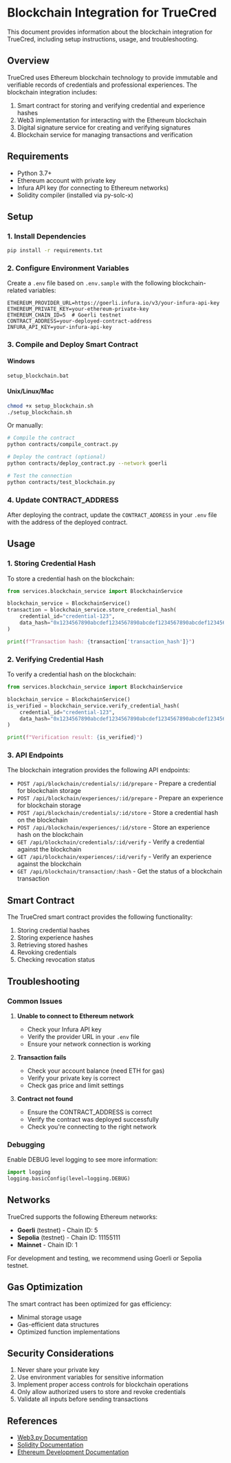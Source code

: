 # Blockchain Integration for TrueCred

This document provides information about the blockchain integration for TrueCred, including setup instructions, usage, and troubleshooting.

## Overview

TrueCred uses Ethereum blockchain technology to provide immutable and verifiable records of credentials and professional experiences. The blockchain integration includes:

1. Smart contract for storing and verifying credential and experience hashes
2. Web3 implementation for interacting with the Ethereum blockchain
3. Digital signature service for creating and verifying signatures
4. Blockchain service for managing transactions and verification

## Requirements

- Python 3.7+
- Ethereum account with private key
- Infura API key (for connecting to Ethereum networks)
- Solidity compiler (installed via py-solc-x)

## Setup

### 1. Install Dependencies

```bash
pip install -r requirements.txt
```

### 2. Configure Environment Variables

Create a `.env` file based on `.env.sample` with the following blockchain-related variables:

```
ETHEREUM_PROVIDER_URL=https://goerli.infura.io/v3/your-infura-api-key
ETHEREUM_PRIVATE_KEY=your-ethereum-private-key
ETHEREUM_CHAIN_ID=5  # Goerli testnet
CONTRACT_ADDRESS=your-deployed-contract-address
INFURA_API_KEY=your-infura-api-key
```

### 3. Compile and Deploy Smart Contract

#### Windows

```bash
setup_blockchain.bat
```

#### Unix/Linux/Mac

```bash
chmod +x setup_blockchain.sh
./setup_blockchain.sh
```

Or manually:

```bash
# Compile the contract
python contracts/compile_contract.py

# Deploy the contract (optional)
python contracts/deploy_contract.py --network goerli

# Test the connection
python contracts/test_blockchain.py
```

### 4. Update CONTRACT_ADDRESS

After deploying the contract, update the `CONTRACT_ADDRESS` in your `.env` file with the address of the deployed contract.

## Usage

### 1. Storing Credential Hash

To store a credential hash on the blockchain:

```python
from services.blockchain_service import BlockchainService

blockchain_service = BlockchainService()
transaction = blockchain_service.store_credential_hash(
    credential_id="credential-123",
    data_hash="0x1234567890abcdef1234567890abcdef1234567890abcdef1234567890abcdef"
)

print(f"Transaction hash: {transaction['transaction_hash']}")
```

### 2. Verifying Credential Hash

To verify a credential hash on the blockchain:

```python
from services.blockchain_service import BlockchainService

blockchain_service = BlockchainService()
is_verified = blockchain_service.verify_credential_hash(
    credential_id="credential-123",
    data_hash="0x1234567890abcdef1234567890abcdef1234567890abcdef1234567890abcdef"
)

print(f"Verification result: {is_verified}")
```

### 3. API Endpoints

The blockchain integration provides the following API endpoints:

- `POST /api/blockchain/credentials/:id/prepare` - Prepare a credential for blockchain storage
- `POST /api/blockchain/experiences/:id/prepare` - Prepare an experience for blockchain storage
- `POST /api/blockchain/credentials/:id/store` - Store a credential hash on the blockchain
- `POST /api/blockchain/experiences/:id/store` - Store an experience hash on the blockchain
- `GET /api/blockchain/credentials/:id/verify` - Verify a credential against the blockchain
- `GET /api/blockchain/experiences/:id/verify` - Verify an experience against the blockchain
- `GET /api/blockchain/transaction/:hash` - Get the status of a blockchain transaction

## Smart Contract

The TrueCred smart contract provides the following functionality:

1. Storing credential hashes
2. Storing experience hashes
3. Retrieving stored hashes
4. Revoking credentials
5. Checking revocation status

## Troubleshooting

### Common Issues

1. **Unable to connect to Ethereum network**

   - Check your Infura API key
   - Verify the provider URL in your `.env` file
   - Ensure your network connection is working

2. **Transaction fails**

   - Check your account balance (need ETH for gas)
   - Verify your private key is correct
   - Check gas price and limit settings

3. **Contract not found**
   - Ensure the CONTRACT_ADDRESS is correct
   - Verify the contract was deployed successfully
   - Check you're connecting to the right network

### Debugging

Enable DEBUG level logging to see more information:

```python
import logging
logging.basicConfig(level=logging.DEBUG)
```

## Networks

TrueCred supports the following Ethereum networks:

- **Goerli** (testnet) - Chain ID: 5
- **Sepolia** (testnet) - Chain ID: 11155111
- **Mainnet** - Chain ID: 1

For development and testing, we recommend using Goerli or Sepolia testnet.

## Gas Optimization

The smart contract has been optimized for gas efficiency:

- Minimal storage usage
- Gas-efficient data structures
- Optimized function implementations

## Security Considerations

1. Never share your private key
2. Use environment variables for sensitive information
3. Implement proper access controls for blockchain operations
4. Only allow authorized users to store and revoke credentials
5. Validate all inputs before sending transactions

## References

- [Web3.py Documentation](https://web3py.readthedocs.io/)
- [Solidity Documentation](https://docs.soliditylang.org/)
- [Ethereum Development Documentation](https://ethereum.org/developers/)

